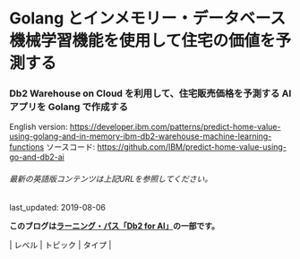 # Golang とインメモリー・データベース機械学習機能を使用して住宅の価値を予測する

### Db2 Warehouse on Cloud を利用して、住宅販売価格を予測する AI アプリを Golang で作成する

English version: https://developer.ibm.com/patterns/predict-home-value-using-golang-and-in-memory-ibm-db2-warehouse-machine-learning-functions
  ソースコード: https://github.com/IBM/predict-home-value-using-go-and-db2-ai

###### 最新の英語版コンテンツは上記URLを参照してください。
last_updated: 2019-08-06

 
**このブログは[ラーニング・パス「Db2 for AI」](https://developer.ibm.com/series/learning-path-db2-artificial-intelligence/)の一部です。**

| レベル | トピック | タイプ |
